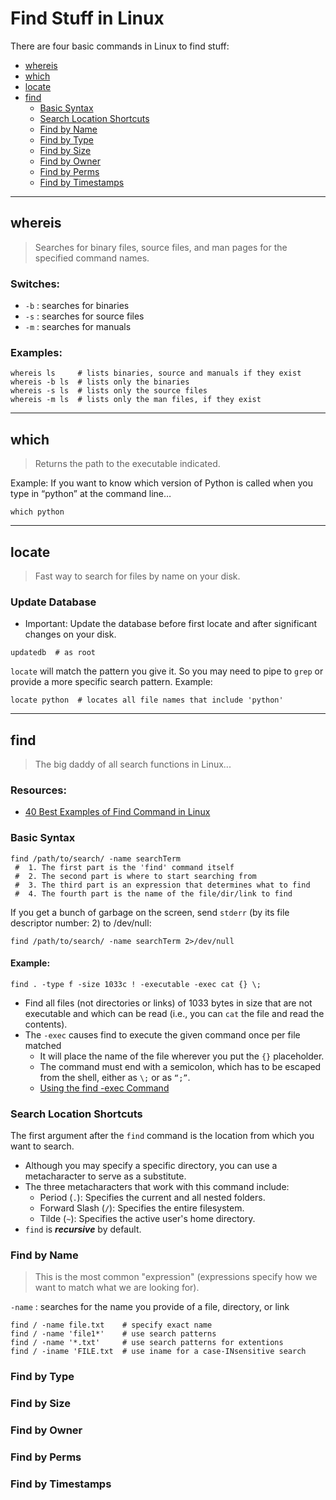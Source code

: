 # Find Stuff in Linux

There are four basic commands in Linux to find stuff: 
- [whereis](#whereis)
- [which](#which)
- [locate](#locate)
- [find](find)
  - [Basic Syntax](#)
  - [Search Location Shortcuts](#)
  - [Find by Name](#)
  - [Find by Type](#)
  - [Find by Size](#)
  - [Find by Owner](#)
  - [Find by Perms](#)
  - [Find by Timestamps](#)

----
## whereis
> Searches for binary files, source files, and man pages for the specified command names.

### Switches:
- `-b` : searches for binaries
- `-s` : searches for source files
- `-m` :  searches for manuals

### Examples: 
```
whereis ls     # lists binaries, source and manuals if they exist
whereis -b ls  # lists only the binaries
whereis -s ls  # lists only the source files
whereis -m ls  # lists only the man files, if they exist
```

----
## which
> Returns the path to the executable indicated.

Example: If you want to know which version of Python is called when you type in “python” at the command line…
```
which python
```

----
## locate
> Fast way to search for files by name on your disk.

### Update Database
- Important: Update the database before first locate and after significant changes on your disk.
```
updatedb  # as root
```

`locate` will match the pattern you give it. So you may need to pipe to `grep` or provide a more specific search pattern. Example:
```
locate python  # locates all file names that include 'python'
```

----
## find
> The big daddy of all search functions in Linux...

### Resources: 
- [40 Best Examples of Find Command in Linux](https://www.cyberithub.com/find-command-in-linux/)

### Basic Syntax

```
find /path/to/search/ -name searchTerm
 #  1. The first part is the 'find' command itself
 #  2. The second part is where to start searching from
 #  3. The third part is an expression that determines what to find
 #  4. The fourth part is the name of the file/dir/link to find
```

If you get a bunch of garbage on the screen, send `stderr` (by its file descriptor number: 2) to /dev/null:
```
find /path/to/search/ -name searchTerm 2>/dev/null
```

#### Example:
```
find . -type f -size 1033c ! -executable -exec cat {} \;
```
- Find all files (not directories or links) of 1033 bytes in size that are not executable and which can be read (i.e., you can `cat` the file and read the contents).
- The `-exec` causes find to execute the given command once per file matched
  - It will place the name of the file wherever you put the `{}` placeholder.
  - The command must end with a semicolon, which has to be escaped from the shell, either as `\;` or as `“;”`.
  - [Using the find -exec Command](https://www.baeldung.com/linux/find-exec-command)

### Search Location Shortcuts

The first argument after the `find` command is the location from which you want to search.
- Although you may specify a specific directory, you can use a metacharacter to serve as a substitute.
- The three metacharacters that work with this command include:
  - Period (`.`): Specifies the current and all nested folders.
  - Forward Slash (`/`): Specifies the entire filesystem.
  - Tilde (`~`): Specifies the active user's home directory.
- `find` is ***recursive*** by default.

### Find by Name
> This is the most common "expression" (expressions specify how we want to match what we are looking for).

`-name` : searches for the name you provide of a file, directory, or link
```
find / -name file.txt    # specify exact name
find / -name 'file1*'    # use search patterns
find / -name '*.txt'     # use search patterns for extentions
find / -iname 'FILE.txt  # use iname for a case-INsensitive search
```

### Find by Type


### Find by Size


### Find by Owner


### Find by Perms


### Find by Timestamps

